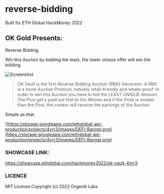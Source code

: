 # reverse-bidding
Built for ETH Global HackMoney 2022

## OK Gold Presents:
Reverse Bidding.

Win this Auction by bidding the least, the lower unique offer will win the bidding.

![Screenshot](https://storage.googleapis.com/ethglobal-api-production/projects/4vrr3/images/IMG_5080.PNG)

> OK Vault is the first Reverse Bidding Auction (RBA) Generator. A RBA is a novel Auction Protocol, natively retail-friendly and whale-proof. In order to win this Auction you have to bid the LEAST UNIQUE Amount. The Pool get's paid out first to the Winner and if the Prize is smaller than the Pool, the creator will receive the earnings of the Auction.

Simple as that.

![https://storage.googleapis.com/ethglobal-api-production/projects/4vrr3/images/DEFI-Banner.png](https://storage.googleapis.com/ethglobal-api-production/projects/4vrr3/images/DEFI-Banner.png)

### SHOWCASE LINK:

https://showcase.ethglobal.com/hackmoney2022/ok-vault-4vrr3

### LICENCE

MIT License
Copyright (c) 2022 Organik Labs